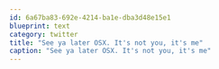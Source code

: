 ```yaml
---
id: 6a67ba83-692e-4214-ba1e-dba3d48e15e1
blueprint: text
category: twitter
title: "See ya later OSX. It's not you, it's me"
caption: "See ya later OSX. It's not you, it's me"
---
```

